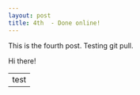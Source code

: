 ```yaml
---
layout: post
title: 4th  - Done online!
---
```




This is the fourth post.  Testing git pull.

Hi there!

<table><tr><td>
test
</td></tr></table>


